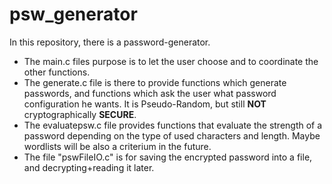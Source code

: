 # psw_generator

In this repository, there is a password-generator. 
- The main.c files purpose is to let the user choose and to coordinate the other functions.
- The generate.c file is there to provide functions which generate passwords, and functions which ask the user what password configuration he wants. It is Pseudo-Random, but still **NOT** cryptographically **SECURE**.
- The evaluatepsw.c file provides functions that evaluate the strength of a password depending on the type of used characters and length. Maybe wordlists will be also a criterium in the future.
- The file "pswFileIO.c" is for saving the encrypted password into a file, and decrypting+reading it later.
